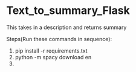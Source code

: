 # Text_to_summary_Flask
This takes in a description and returns summary

Steps(Run these commands in sequence):
1. pip install -r requirements.txt
2. python -m spacy download en
3. 